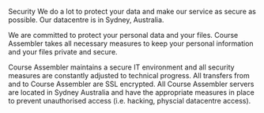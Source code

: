 Security
We do a lot to protect your data and make our service as secure as possible. Our datacentre is in Sydney, Australia.

We are committed to protect your personal data and your files. Course Assembler takes all necessary measures to keep your personal information and your files private and secure.

Course Assembler maintains a secure IT environment and all security measures are constantly adjusted to technical progress. All transfers from and to Course Assembler are SSL encrypted. All Course Assembler servers are located in Sydney Australia and have the appropriate measures in place to prevent unauthorised access (i.e. hacking, physcial datacentre access).

